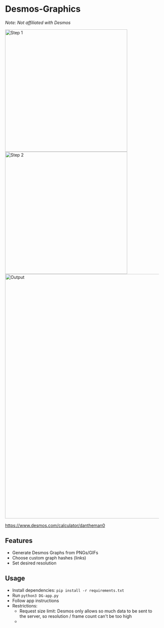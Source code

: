 # Desmos-Graphics
*Note: Not affiliated with Desmos*

<img src="https://i.imgur.com/VK1jmQC.png" alt="Step 1" width="400"/>
<img src="https://i.imgur.com/AFpnVzi.png" alt="Step 2" width="400"/>

<img src="https://i.imgur.com/dtlHSAg.jpeg" alt="Output" width="800"/>

https://www.desmos.com/calculator/dantheman0

## Features
- Generate Desmos Graphs from PNGs/GIFs
- Choose custom graph hashes (links)
- Set desired resolution
## Usage
- Install dependencies: `pip install -r requirements.txt`
- Run `python3 DG-app.py`
- Follow app instructions
- Restrictions:
    - Request size limit: Desmos only allows so much data to be sent to the server, so resolution / frame count can't be too high
    - 